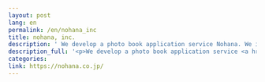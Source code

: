 ```yaml
---
layout: post
lang: en
permalink: /en/nohana_inc
title: nohana, inc.
description: ' We develop a photo book application service Nohana. We implement a remote work system once a week. '
description_full: '<p>We develop a photo book application service <a href="https://nohana.jp/">Nohana</a>. We implement a remote work system once a week.</p>'
categories: 
link: https://nohana.co.jp/
---
```

